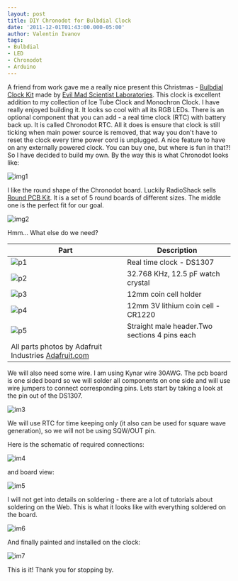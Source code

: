 ```yaml
---
layout: post
title: DIY Chronodot for Bulbdial Clock
date: '2011-12-01T01:43:00.000-05:00'
author: Valentin Ivanov
tags:
- Bulbdial
- LED
- Chronodot
- Arduino
---
```

A friend from work gave me a really nice present this Christmas - [Bulbdial Clock Kit](https://www.evilmadscientist.com/article.php/bulbdialkit) made by [Evil Mad Scientist Laboratories](https://www.evilmadscientist.com/). This clock is excellent addition to my collection of Ice Tube Clock and Monochron Clock. I have really enjoyed building it. It looks so cool with all its RGB LEDs. There is an optional component that you can add - a real time clock (RTC) with battery back up. It is called Chronodot RTC. All it does is ensure that clock is still ticking when main power source is removed, that way you don't have to reset the clock every time power cord is unplugged. A nice feature to have on any externally powered clock. You can buy one, but where is fun in that?! So I have decided to build my own. By the way this is what Chronodot looks like:

![img1](https://1.bp.blogspot.com/-uY1CiJZiIHk/Txc9PT_2stI/AAAAAAAAATI/p6jbeUnjIGw/s1600/3367455284_733ccbdb3a_b.jpg)

I like the round shape of the Chronodot board. Luckily RadioShack sells [Round PCB Kit](https://www.radioshack.com/product/index.jsp?productId=3173937). It is a set of 5 round boards of different sizes. The middle one is the perfect fit for our goal.

![img2](https://4.bp.blogspot.com/-QqDgUnejiaM/Tv1d2nubw_I/AAAAAAAAAS4/daLyaWzjacU/s1600/radioshack.jpg)

Hmm... What else do we need?

| Part   | Description |
| ------ | ----------- |
| ![p1](https://4.bp.blogspot.com/-gGgWxubNDzk/Tx9BTJtSiMI/AAAAAAAAATk/BP0Wfab9ZHQ/s1600/ds1307_t.jpg) | Real time clock - DS1307 |
| ![p2](https://3.bp.blogspot.com/-kOhAOFp_67k/Tx9Bmmdo48I/AAAAAAAAATs/yh2dL4lC83o/s1600/crystalcyl_t.jpg) | 32.768 KHz, 12.5 pF watch crystal |
| ![p3](https://3.bp.blogspot.com/-v6QvC11B5Xs/Tx9DHdlvLaI/AAAAAAAAAT0/MHnL8Q2XY9g/s1600/cr1220thm_t.jpg) | 12mm coin cell holder |
| ![p4](https://4.bp.blogspot.com/-tU74e82SKko/Tx9D8n2i2iI/AAAAAAAAAUE/qJS6zJYAuEY/s1600/CR2032_t.jpg) | 12mm 3V lithium coin cell - CR1220 |
| ![p5](https://2.bp.blogspot.com/-H5AIni52XiY/Tx9Om1UZsyI/AAAAAAAAAUM/4iZsmjrhweM/s1600/headerm36_t.jpg) | Straight male header.Two sections 4 pins each |
| All parts photos by Adafruit Industries [Adafruit.com](https://www.adafruit.com/) |

We will also need some wire. I am using Kynar wire 30AWG. The pcb board is one sided board so we will solder all components on one side and will use wire jumpers to connect corresponding pins. Lets start by taking a look at the pin out of the DS1307.

![im3](https://1.bp.blogspot.com/-7kSFKF4HxFM/TyePQXir-PI/AAAAAAAAAUc/SuXRfkgql5E/s1600/DS1307.jpg)

We will use RTC for time keeping only (it also can be used for square wave generation), so we will not be using SQW/OUT pin.

Here is the schematic of required connections:

![im4](https://3.bp.blogspot.com/-qczPGAgpd_A/TyjNAK7r51I/AAAAAAAAAUk/PW2umZ-yXYo/s1600/cd_schematic.jpg)

and board view:

![im5](https://4.bp.blogspot.com/-mfHpn8C_9UU/TyjNYZihI4I/AAAAAAAAAUs/PSAgFert8tg/s1600/cd_board.jpg)

I will not get into details on soldering - there are a lot of tutorials about soldering on the Web. This is what it looks like with everything soldered on the board.

![im6](https://2.bp.blogspot.com/-so6fECzq5qA/TyjPBnv3NvI/AAAAAAAAAU0/yPQKAUjmVso/s1600/IMG_20111227_192037.jpg)

And finally painted and installed on the clock:

![im7](https://1.bp.blogspot.com/-NuWPw3t1hww/TyjPqjI2wpI/AAAAAAAAAU8/oqYtN3aNpHs/s1600/IMG_20111230_020711.jpg)

This is it! Thank you for stopping by.